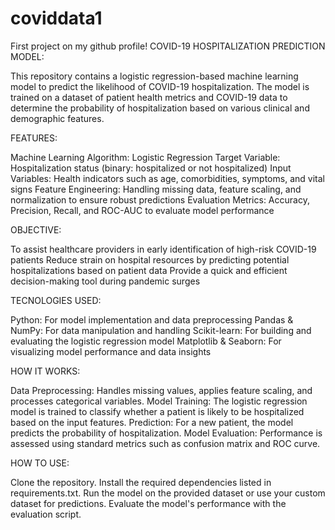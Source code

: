 # coviddata1
First project on my github profile!
COVID-19 HOSPITALIZATION PREDICTION  MODEL:

This repository contains a logistic regression-based machine learning model to predict the likelihood of COVID-19 hospitalization. The model is trained on a dataset of patient health metrics and COVID-19 data to determine the probability of hospitalization based on various clinical and demographic features.

FEATURES:


Machine Learning Algorithm: Logistic Regression
Target Variable: Hospitalization status (binary: hospitalized or not hospitalized)
Input Variables: Health indicators such as age, comorbidities, symptoms, and vital signs
Feature Engineering: Handling missing data, feature scaling, and normalization to ensure robust predictions
Evaluation Metrics: Accuracy, Precision, Recall, and ROC-AUC to evaluate model performance

OBJECTIVE:

To assist healthcare providers in early identification of high-risk COVID-19 patients
Reduce strain on hospital resources by predicting potential hospitalizations based on patient data
Provide a quick and efficient decision-making tool during pandemic surges

TECNOLOGIES USED:

Python: For model implementation and data preprocessing
Pandas & NumPy: For data manipulation and handling
Scikit-learn: For building and evaluating the logistic regression model
Matplotlib & Seaborn: For visualizing model performance and data insights

HOW IT WORKS:

Data Preprocessing: Handles missing values, applies feature scaling, and processes categorical variables.
Model Training: The logistic regression model is trained to classify whether a patient is likely to be hospitalized based on the input features.
Prediction: For a new patient, the model predicts the probability of hospitalization.
Model Evaluation: Performance is assessed using standard metrics such as confusion matrix and ROC curve.

HOW TO USE:

Clone the repository.
Install the required dependencies listed in requirements.txt.
Run the model on the provided dataset or use your custom dataset for predictions.
Evaluate the model's performance with the evaluation script.
